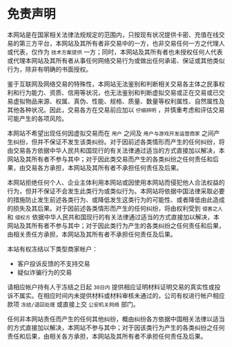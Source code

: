 # 免责声明

本网站是在国家相关法律法规规定的范围内，只按现有状况提供卡密、充值在线交易的第三方平台，本网站及其所有者非交易中的一方，也非交易任何一方之代理人或代表，仅作为 `技术方案提供` 一方；同时，本网站及其所有者也未授权任何人代表或代理本网站及其所有者从事任何网络交易行为或做出任何承诺、保证或其他类似行为，除非有明确的书面授权。

鉴于互联网及网络交易的特殊性，本网站无法鉴别和判断相关交易各主体之民事权利和行为能力、资质、信用等状况，也无法鉴别和判断虚拟交易或正在交易或已交易虚拟物品来源、权属、真伪、性能、规格、质量、数量等权利属性、自然属性及其他各种状况。因此，交易各方在交易前应加以 `仔细辨明` ，并慎重考虑和评估交易可能产生的各项风险。

本网站不希望出现任何因虚拟交易而在 `用户` 之间及 `用户与游戏开发运营商家` 之间产生纠纷，但并不保证不发生该类纠纷。对于因前述各类情形而产生的任何纠纷，将由交易各方依据中华人民共和国现行的有关法律通过适当的方式直接加以解决，本网站及其所有者不参与其中；对于因此类交易而产生的各类纠纷之任何责任和后果，由交易各方承担，本网站及其所有者不承担任何责任及后果。

本网站拒绝任何个人、企业主体利用本网站或因使用本网站而侵犯他人合法权益的行为，但并不保证不会发生此类行为或类似行为。本网站将依据中国法律采取必要的措施防止发生前述各类行为、或降低发生这类行为的可能性、或者降低由此造成的损失及其后果。对于因前述各类情形而产生的任何纠纷，将由权利受到 `侵害之人` 和 `侵权方` 依据中华人民共和国现行的有关法律通过适当的方式直接加以解决，本网站及其所有者不参与其中；对于因此类行为产生的各类纠纷之任何责任和后果，由相关责任方承担，本网站及其所有者不承担任何责任及后果。

本站有权冻结以下类型商家帐户：

* 客户投诉反馈的不支持交易
* 疑似诈骗行为的交易

请相应帐户持有人于冻结之日起 `30日内` 提供相应证明材料证明交易的真实性或投诉不属实。在相应时间内未提供材料或材料审核未通过的，公司有权进行帐户相应款项 `冻结/退回处理` 或直接上交 `公安机关网络` 部门。

任何非本网站责任而产生的任何其他纠纷，概由纠纷各方依据中国相关法律以适当的方式直接加以解决，本网站不参与其中；对于因该类行为产生的各类纠纷之任何责任和后果，由相关各方承担，本网站及其所有者不承担任何责任及后果。